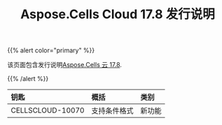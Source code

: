 ﻿---
title: Aspose.Cells Cloud 17.8 发行说明
second_title: Aspose.Cells Cloud Documen
type: docs
url: /zh/aspose-cells-cloud-17-8-release-notes/
aliases: [/aspose-cells-for-cloud-17-8-release-notes/]
description: Aspose.Cells Cloud 支持Excel 创建、转换、合并、拆分、保护、内部对象操作等
weight: 40
---
{{% alert color="primary" %}} 

该页面包含发行说明[Aspose.Cells 云 17.8](https://downloads.aspose.com/cells/cloud/new-releases/aspose.cells-for-cloud-17.8/).

{{% /alert %}} 

|**钥匙**|**概括**|**类别**|
|:- |:- |:- |
|CELLSCLOUD-10070|支持条件格式|新功能|

